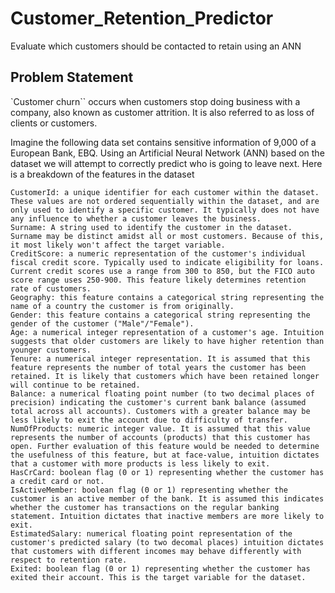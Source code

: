 # Customer_Retention_Predictor
Evaluate which customers should be contacted to retain using an ANN


## Problem Statement

`Customer churn`` occurs when customers stop doing business with a company, also known as customer attrition. It is also referred to as loss of clients or customers.

Imagine the following data set contains sensitive information of 9,000 of a European Bank, EBQ. Using an Artificial Neural Network (ANN) based on the dataset we will attempt to correctly predict who is going to leave next. Here is a breakdown of the features in the dataset

    CustomerId: a unique identifier for each customer within the dataset. These values are not ordered sequentially within the dataset, and are only used to identify a specific customer. It typically does not have any influence to whether a customer leaves the business.
    Surname: A string used to identify the customer in the dataset. Surname may be distinct amidst all or most customers. Because of this, it most likely won't affect the target variable.
    CreditScore: a numeric representation of the customer's individual fiscal credit score. Typically used to indicate eligibility for loans. Current credit scores use a range from 300 to 850, but the FICO auto score range uses 250-900. This feature likely determines retention rate of customers.
    Geography: this feature contains a categorical string representing the name of a country the customer is from originally.
    Gender: this feature contains a categorical string representing the gender of the customer ("Male"/"Female").
    Age: a numerical integer representation of a customer's age. Intuition suggests that older customers are likely to have higher retention than younger customers.
    Tenure: a numerical integer representation. It is assumed that this feature represents the number of total years the customer has been retained. It is likely that customers which have been retained longer will continue to be retained.
    Balance: a numerical floating point number (to two decimal places of precision) indicating the customer's current bank balance (assumed total across all accounts). Customers with a greater balance may be less likely to exit the account due to difficulty of transfer.
    NumOfProducts: numeric integer value. It is assumed that this value represents the number of accounts (products) that this customer has open. Further evaluation of this feature would be needed to determine the usefulness of this feature, but at face-value, intuition dictates that a customer with more products is less likely to exit.
    HasCrCard: boolean flag (0 or 1) representing whether the customer has a credit card or not.
    IsActiveMember: boolean flag (0 or 1) representing whether the customer is an active member of the bank. It is assumed this indicates whether the customer has transactions on the regular banking statement. Intuition dictates that inactive members are more likely to exit.
    EstimatedSalary: numerical floating point representation of the customer's predicted salary (to two decomal places) intuition dictates that customers with different incomes may behave differently with respect to retention rate.
    Exited: boolean flag (0 or 1) representing whether the customer has exited their account. This is the target variable for the dataset.

